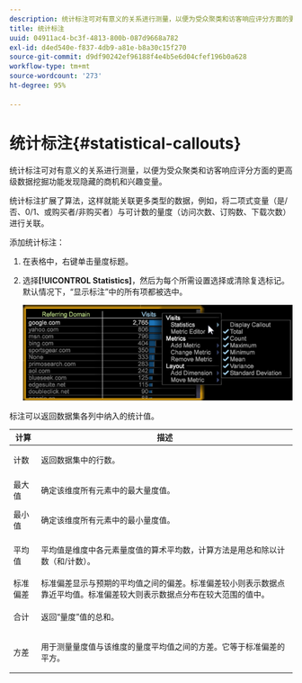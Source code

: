 ```yaml
---
description: 统计标注可对有意义的关系进行测量，以便为受众聚类和访客响应评分方面的更高级数据挖掘功能发现隐藏的商机和兴趣变量。
title: 统计标注
uuid: 04911ac4-bc3f-4813-800b-087d9668a782
exl-id: d4ed540e-f837-4db9-a81e-b8a30c15f270
source-git-commit: d9df90242ef96188f4e4b5e6d04cfef196b0a628
workflow-type: tm+mt
source-wordcount: '273'
ht-degree: 95%

---
```


# 统计标注{#statistical-callouts}

统计标注可对有意义的关系进行测量，以便为受众聚类和访客响应评分方面的更高级数据挖掘功能发现隐藏的商机和兴趣变量。

统计标注扩展了算法，这样就能关联更多类型的数据，例如，将二项式变量（是/否、0/1、或购买者/非购买者）与可计数的量度（访问次数、订购数、下载次数）进行关联。

添加统计标注：

1. 在表格中，右键单击量度标题。
1. 选择&#x200B;**[!UICONTROL Statistics]**，然后为每个所需设置选择或清除复选标记。 默认情况下，“显示标注”中的所有项都被选中。

   ![](assets/statistical_callouts.png)

标注可以返回数据集各列中纳入的统计值。

<table id="table_B2A4F9D5938D4756A81ACF6F4D77E63D">
 <thead>
  <tr>
   <th colname="col1" class="entry"> 计算 </th>
   <th colname="col2" class="entry"> 描述 </th>
  </tr>
 </thead>
 <tbody>
  <tr>
   <td colname="col1"> 计数 </td>
   <td colname="col2"><p>返回数据集中的行数。 </p></td>
  </tr>
  <tr>
   <td colname="col1"> 最大值 </td>
   <td colname="col2"><p> 确定该维度所有元素中的最大量度值。 </p></td>
  </tr>
  <tr>
   <td colname="col1"> 最小值 </td>
   <td colname="col2"><p> 确定该维度所有元素中的最小量度值。 </p></td>
  </tr>
  <tr>
   <td colname="col1"> 平均值 </td>
   <td colname="col2"><p> 平均值是维度中各元素量度值的算术平均数，计算方法是用总和除以计数（和/计数）。 </p></td>
  </tr>
  <tr>
   <td colname="col1"> 标准偏差 </td>
   <td colname="col2"> 标准偏差显示与预期的平均值之间的偏差。标准偏差较小则表示数据点靠近平均值。标准偏差较大则表示数据点分布在较大范围的值中。 </td>
  </tr>
  <tr>
   <td colname="col1"> 合计 </td>
   <td colname="col2"><p> 返回“量度”值的总和。 </p></td>
  </tr>
  <tr>
   <td colname="col1"> 方差 </td>
   <td colname="col2"><p> 用于测量量度值与该维度的量度平均值之间的方差。它等于标准偏差的平方。 </p></td>
  </tr>
 </tbody>
</table>
